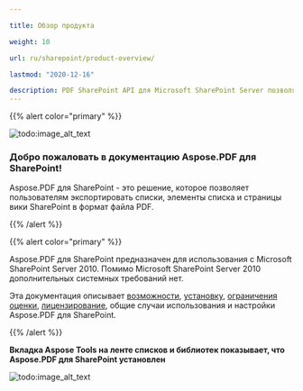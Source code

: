 ```yaml
---

title: Обзор продукта

weight: 10

url: ru/sharepoint/product-overview/

lastmod: "2020-12-16"

description: PDF SharePoint API для Microsoft SharePoint Server позволяет пользователям экспортировать списки, элементы списка и страницы вики SharePoint в формат файла PDF.
---
```



{{% alert color="primary" %}}



![todo:image_alt_text](../../aspose_pdf-for-sharepoint.png)

### **Добро пожаловать в документацию Aspose.PDF для SharePoint!**

Aspose.PDF для SharePoint - это решение, которое позволяет пользователям экспортировать списки, элементы списка и страницы вики SharePoint в формат файла PDF.



{{% /alert %}}



{{% alert color="primary" %}}

Aspose.PDF для SharePoint предназначен для использования с Microsoft SharePoint Server 2010. Помимо Microsoft SharePoint Server 2010 дополнительных системных требований нет.



Эта документация описывает [возможности](/pdf/sharepoint/features/), [установку](/pdf/sharepoint/install-aspose-pdf-for-sharepoint/), [ограничения оценки](/pdf/sharepoint/evaluate-aspose-pdf/), [лицензирование](/pdf/sharepoint/license-aspose-pdf-for-sharepoint/), общие случаи использования и настройки Aspose.PDF для SharePoint.


{{% /alert %}}



**Вкладка Aspose Tools на ленте списков и библиотек показывает, что Aspose.PDF для SharePoint установлен**



![todo:image_alt_text](product-overview_2.png)
